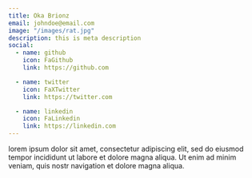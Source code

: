 ```yaml
---
title: Oka Brionz
email: johndoe@email.com
image: "/images/rat.jpg"
description: this is meta description
social:
  - name: github
    icon: FaGithub
    link: https://github.com

  - name: twitter
    icon: FaXTwitter
    link: https://twitter.com

  - name: linkedin
    icon: FaLinkedin
    link: https://linkedin.com
---
```


lorem ipsum dolor sit amet, consectetur adipiscing elit, sed do eiusmod tempor incididunt ut labore et dolore magna aliqua. Ut enim ad minim veniam, quis nostr navigation et dolore magna aliqua.
